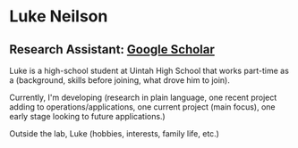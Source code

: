 # Luke Neilson
## Research Assistant: [Google Scholar](https://scholar.google.com/citations?user=)


Luke is a high-school student at Uintah High School that works part-time as a  (background, skills before joining, what drove him to join).

Currently, I'm developing (research in plain language, one recent project adding to operations/applications, one current project (main focus), one early stage looking to future applications.)

Outside the lab, Luke (hobbies, interests, family life, etc.)